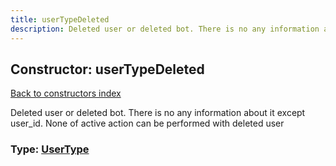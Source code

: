 ```yaml
---
title: userTypeDeleted
description: Deleted user or deleted bot. There is no any information about it except user_id. None of active action can be performed with deleted user
---
```

## Constructor: userTypeDeleted  
[Back to constructors index](index.md)



Deleted user or deleted bot. There is no any information about it except user_id. None of active action can be performed with deleted user




### Type: [UserType](../types/UserType.md)


